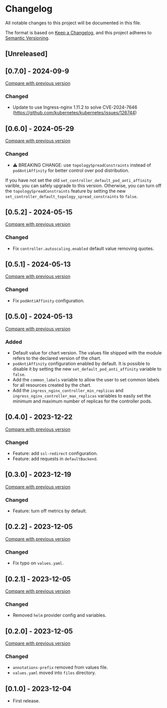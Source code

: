 # Changelog

All notable changes to this project will be documented in this file.

The format is based on [Keep a Changelog](https://keepachangelog.com/en/1.1.0/),
and this project adheres
to [Semantic Versioning](https://semver.org/spec/v2.0.0.html).

## [Unreleased]

## [0.7.0] - 2024-09-9

[Compare with previous version](https://github.com/sparkfabrik/terraform-helm-ingress-nginx/compare/0.6.0...0.7.0)

### Changed

- Update to use Ingress-nginx 1.11.2 to solve CVE-2024-7646 (https://github.com/kubernetes/kubernetes/issues/126744) 

## [0.6.0] - 2024-05-29

[Compare with previous version](https://github.com/sparkfabrik/terraform-helm-ingress-nginx/compare/0.5.2...0.6.0)

### Changed

- ⚠️ BREAKING CHANGE: use `topologySpreadConstraints` instead of `podAntiAffinity` for better control over pod distribution.

If you have not set the old `set_controller_default_pod_anti_affinity` varible, you can safely upgrade to this version. Otherwise, you can turn off the `topologySpreadConstraints` feature by setting the new `set_controller_default_topology_spread_constraints` to `false`.

## [0.5.2] - 2024-05-15

[Compare with previous version](https://github.com/sparkfabrik/terraform-helm-ingress-nginx/compare/0.5.1...0.5.2)

### Changed

- Fix `controller.autoscaling.enabled` default value removing quotes.

## [0.5.1] - 2024-05-13

[Compare with previous version](https://github.com/sparkfabrik/terraform-helm-ingress-nginx/compare/0.5.0...0.5.1)

### Changed

- Fix `podAntiAffinity` configuration.

## [0.5.0] - 2024-05-13

[Compare with previous version](https://github.com/sparkfabrik/terraform-helm-ingress-nginx/compare/0.4.0...0.5.0)

### Added

- Default value for chart version. The values file shipped with the module refers to the declared version of the chart.
- `podAntiAffinity` configuration enabled by default. It is possible to disable it by setting the new `set_default_pod_anti_affinity` variable to `false`.
- Add the `common_labels` variable to allow the user to set common labels for all resources created by the chart.
- Add the `ingress_nginx_controller_min_replicas` and `ingress_nginx_controller_max_replicas` variables to easily set the minimum and maximum number of replicas for the controller pods.

## [0.4.0] - 2023-12-22

[Compare with previous version](https://github.com/sparkfabrik/terraform-helm-ingress-nginx/compare/0.3.0...0.4.0)

### Changed

- Feature: add `ssl-redirect` configuration.
- Feature: add requests in `defaultBackend`.

## [0.3.0] - 2023-12-19

[Compare with previous version](https://github.com/sparkfabrik/terraform-helm-ingress-nginx/compare/0.2.2...0.3.0)

### Changed

- Feature: turn off metrics by default.

## [0.2.2] - 2023-12-05

[Compare with previous version](https://github.com/sparkfabrik/terraform-helm-ingress-nginx/compare/0.2.1...0.2.2)

### Changed

- Fix typo on `values.yaml`.

## [0.2.1] - 2023-12-05

[Compare with previous version](https://github.com/sparkfabrik/terraform-helm-ingress-nginx/compare/0.2.0...0.2.1)

### Changed

- Removed `helm` provider config and variables.

## [0.2.0] - 2023-12-05

[Compare with previous version](https://github.com/sparkfabrik/terraform-helm-ingress-nginx/compare/0.1.0...0.2.0)

### Changed

- `annotations-prefix` removed from values file.
- `values.yaml` moved into `files` directory.

## [0.1.0] - 2023-12-04

- First release.
